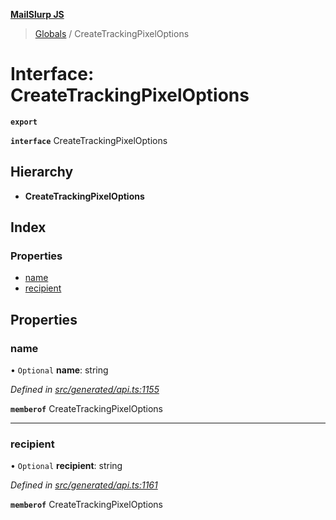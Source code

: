 **[MailSlurp JS](../README.md)**

> [Globals](../README.md) / CreateTrackingPixelOptions

# Interface: CreateTrackingPixelOptions

**`export`** 

**`interface`** CreateTrackingPixelOptions

## Hierarchy

* **CreateTrackingPixelOptions**

## Index

### Properties

* [name](createtrackingpixeloptions.md#name)
* [recipient](createtrackingpixeloptions.md#recipient)

## Properties

### name

• `Optional` **name**: string

*Defined in [src/generated/api.ts:1155](https://github.com/mailslurp/mailslurp-client/blob/37bf78e/src/generated/api.ts#L1155)*

**`memberof`** CreateTrackingPixelOptions

___

### recipient

• `Optional` **recipient**: string

*Defined in [src/generated/api.ts:1161](https://github.com/mailslurp/mailslurp-client/blob/37bf78e/src/generated/api.ts#L1161)*

**`memberof`** CreateTrackingPixelOptions
